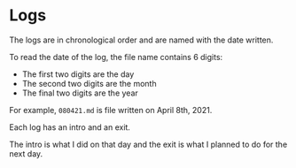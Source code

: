 # Logs

The logs are in chronological order and are named with the date written.

To read the date of the log, the file name contains 6 digits:

* The first two digits are the day
* The second two digits are the month
* The final two digits are the year

For example, `080421.md` is file written on April 8th, 2021.

Each log has an intro and an exit.

The intro is what I did on that day and the exit is what I planned to do for the next day.
